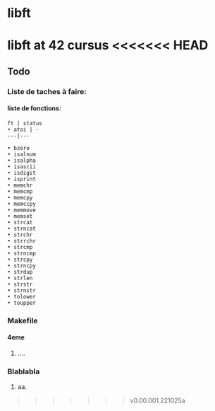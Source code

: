 # libft
libft at 42 cursus
<<<<<<< HEAD
=======

## Todo

### Liste de taches à faire:
#### liste de fonctions:    

    ft | status
    • atoi | -
    ---|---

    • bzero
    • isalnum    
    • isalpha
    • isascii
    • isdigit
    • isprint
    • memchr
    • memcmp
    • memcpy
    • memccpy
    • memmove
    • memset
    • strcat
    • strncat
    • strchr
    • strrchr
    • strcmp
    • strncmp
    • strcpy
    • strncpy
    • strdup
    • strlen
    • strstr
    • strnstr
    • tolower
    • toupper
    
### Makefile

#### 4eme
  1. ....
 
### Blablabla
  1. aa.
>>>>>>> v0.00.001.221025a
